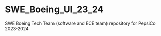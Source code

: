 # SWE_Boeing_UI_23_24
SWE Boeing Tech Team (software and ECE team) repository for PepsiCo 2023-2024
